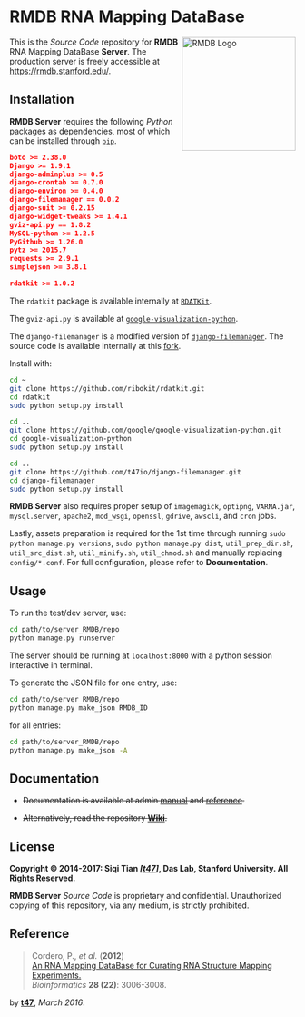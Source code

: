 # RMDB RNA Mapping DataBase

<img src="https://rmdb.stanford.edu/site_media/images/logo_rmdb.png" alt="RMDB Logo" width="200" align="right">

This is the _Source Code_ repository for **RMDB** RNA Mapping DataBase **Server**. The production server is freely accessible at https://rmdb.stanford.edu/.

## Installation

**RMDB Server** requires the following *Python* packages as dependencies, most of which can be installed through [`pip`](https://pip.pypa.io/).

```json
boto >= 2.38.0
Django >= 1.9.1
django-adminplus >= 0.5
django-crontab >= 0.7.0
django-environ >= 0.4.0
django-filemanager == 0.0.2
django-suit >= 0.2.15
django-widget-tweaks >= 1.4.1
gviz-api.py == 1.8.2
MySQL-python >= 1.2.5
PyGithub >= 1.26.0
pytz >= 2015.7
requests >= 2.9.1
simplejson >= 3.8.1

rdatkit >= 1.0.2
```

The `rdatkit` package is available internally at [`RDATKit`](https://github.com/ribokit/rdatkit/).

The `gviz-api.py` is available at [`google-visualization-python`](https://github.com/google/google-visualization-python/).

The `django-filemanager` is a modified version of [`django-filemanager`](https://github.com/IMGIITRoorkee/django-filemanager/). The source code is available internally at this [fork](https://github.com/t47io/django-filemanager/).

Install with:

```sh
cd ~
git clone https://github.com/ribokit/rdatkit.git
cd rdatkit
sudo python setup.py install

cd ..
git clone https://github.com/google/google-visualization-python.git
cd google-visualization-python
sudo python setup.py install

cd ..
git clone https://github.com/t47io/django-filemanager.git
cd django-filemanager
sudo python setup.py install
```

**RMDB Server** also requires proper setup of `imagemagick`, `optipng`, `VARNA.jar`, `mysql.server`, `apache2`, `mod_wsgi`, `openssl`, `gdrive`, `awscli`, and `cron` jobs.

Lastly, assets preparation is required for the 1st time through running `sudo python manage.py versions`, `sudo python manage.py dist`, `util_prep_dir.sh`, `util_src_dist.sh`, `util_minify.sh`, `util_chmod.sh` and manually replacing `config/*.conf`. For full configuration, please refer to **Documentation**.


## Usage

To run the test/dev server, use:

```bash
cd path/to/server_RMDB/repo
python manage.py runserver
```

The server should be running at `localhost:8000` with a python session interactive in terminal.

To generate the JSON file for one entry, use:

```bash
cd path/to/server_RMDB/repo
python manage.py make_json RMDB_ID
```

for all entries:

```bash
cd path/to/server_RMDB/repo
python manage.py make_json -A
```

## Documentation

- ~~Documentation is available at admin [manual](https://rmdb.stanford.edu/admin/man/) and [reference](https://rmdb.stanford.edu/admin/ref/).~~

- ~~Alternatively, read the repository [**Wiki**](https://github.com/DasLab/Server_RMDB/wiki/).~~

## License

**Copyright &copy; 2014-2017: Siqi Tian _[[t47](https://t47.io/)]_, Das Lab, Stanford University. All Rights Reserved.**

**RMDB Server** _Source Code_ is proprietary and confidential. Unauthorized copying of this repository, via any medium, is strictly prohibited.

## Reference

>Cordero, P., *et al.* (**2012**)<br/>
>[An RNA Mapping DataBase for Curating RNA Structure Mapping Experiments.](http://bioinformatics.oxfordjournals.org/content/28/22/3006.long)<br/>
>*Bioinformatics* **28 (22)**: 3006-3008.

by [**t47**](http://t47.io/), *March 2016*.

